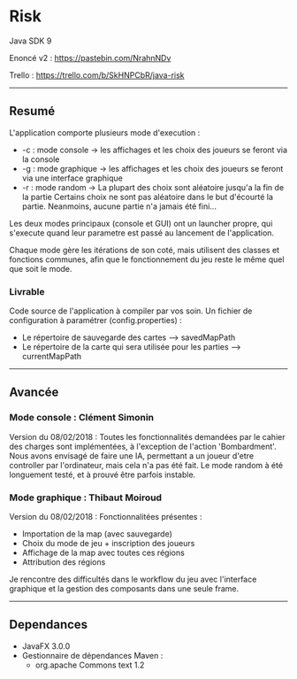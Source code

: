 # Risk

Java SDK 9

Enoncé v2 : https://pastebin.com/NrahnNDv

Trello : https://trello.com/b/SkHNPCbR/java-risk

-------------------------------------------------------------

## Resumé 

L'application comporte plusieurs mode d'execution :
 - -c : mode console -> les affichages et les choix des joueurs se feront via la console
 - -g : mode graphique -> les affichages et les choix des joueurs se feront via une interface graphique
 - -r : mode random -> La plupart des choix sont aléatoire jusqu'a la fin de la partie
        Certains choix ne sont pas aléatoire dans le but d'écourté la partie. Neanmoins, aucune partie n'a jamais été fini...
 
Les deux modes principaux (console et GUI) ont un launcher propre, qui s'execute quand leur parametre est passé au lancement de l'application.

Chaque mode gère les itérations de son coté, mais utilisent des classes et fonctions communes, afin que le fonctionnement du jeu reste le même quel que soit le mode.

### Livrable
Code source de l'application à compiler par vos soin.
Un fichier de configuration à paramétrer (config.properties) :
 * Le répertoire de sauvegarde des cartes --> savedMapPath
 * Le répertoire de la carte qui sera utilisée pour les parties --> currentMapPath

-------------------------------------------------------------

## Avancée

### Mode console : Clément Simonin

Version du 08/02/2018 : 
Toutes les fonctionnalités demandées par le cahier des charges sont implémentées, à l'exception de l'action 'Bombardment'.
Nous avons envisagé de faire une IA, permettant a un joueur d'etre controller par l'ordinateur, mais cela n'a pas été fait.
Le mode random à été longuement testé, et à prouvé être parfois instable. 

### Mode graphique : Thibaut Moiroud

Version du 08/02/2018 : 
Fonctionnalitées présentes :
 - Importation de la map (avec sauvegarde)
 - Choix du mode de jeu + inscription des joueurs
 - Affichage de la map avec toutes ces régions
 - Attribution des régions

Je rencontre des difficultés dans le workflow du jeu avec l'interface graphique et la gestion des composants dans une seule frame.


-------------------------------------------------------------


## Dependances

 - JavaFX 3.0.0
 - Gestionnaire de dépendances Maven :
   - org.apache Commons text 1.2
